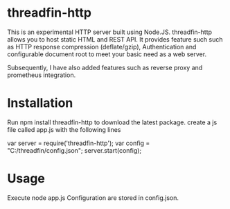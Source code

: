 # threadfin-http
This is an experimental HTTP server built using Node.JS. 
threadfin-http allows you to host static HTML and REST API. It provides feature such such as HTTP response compression (deflate/gzip), Authentication and configurable document root to meet your basic need as a web server.   

Subsequently, I have also added features such as reverse proxy and prometheus integration.

# Installation
Run npm install threadfin-http to download the latest package.
create a js file called app.js with the following lines

var server = require('threadfin-http');
var config = "C:/threadfin/config.json";
server.start(config);

# Usage
Execute node app.js
Configuration are stored in config.json.

